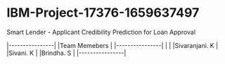 # IBM-Project-17376-1659637497
Smart Lender - Applicant Credibility Prediction for Loan Approval

|----------------|
|Team Memebers   |
|----------------|
|                |
|Sivaranjani. K  |
|Sivani. K       |
|Brindha. S      |
|----------------|
